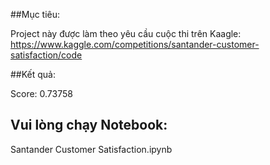 ##Mục tiêu:

Project này được làm theo yêu cầu cuộc thi trên Kaagle: https://www.kaggle.com/competitions/santander-customer-satisfaction/code

##Kết quả:

Score: 0.73758

## Vui lòng chạy Notebook:
Santander Customer Satisfaction.ipynb
